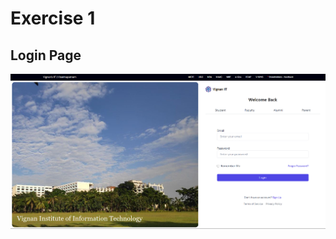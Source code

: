 # Exercise 1

## Login Page

<div align="center">

![Login Page](./screenshots/login_page.png)
</div>

